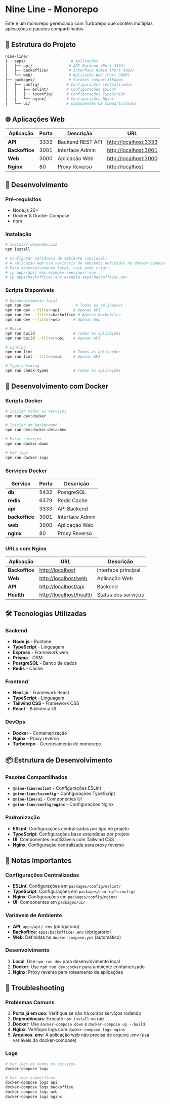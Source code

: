 # Nine Line - Monorepo

Este é um monorepo gerenciado com Turborepo que contém múltiplas aplicações e pacotes compartilhados.

## 📁 Estrutura do Projeto

```bash
nine-line/
├── apps/                    # Aplicações
│   ├── api/                # API Backend (Port 3333)
│   ├── backoffice/         # Interface Admin (Port 3001)
│   └── web/                # Aplicação Web (Port 3000)
├── packages/               # Pacotes compartilhados
│   ├── config/            # Configurações centralizadas
│   │   ├── eslint/        # Configurações ESLint
│   │   ├── tsconfig/      # Configurações TypeScript
│   │   └── nginx/         # Configurações Nginx
│   └── ui/                # Componentes UI compartilhados
```

## 🌐 Aplicações Web

| Aplicação      | Porta | Descrição        | URL                     |
| -------------- | ----- | ---------------- | ----------------------- |
| **API**        | 3333  | Backend REST API | <http://localhost:3333> |
| **Backoffice** | 3001  | Interface Admin  | <http://localhost:3001> |
| **Web**        | 3000  | Aplicação Web    | <http://localhost:3000> |
| **Nginx**      | 80    | Proxy Reverso    | <http://localhost>      |

## 🚀 Desenvolvimento

### Pré-requisitos

- Node.js 20+
- Docker & Docker Compose
- npm

### Instalação

```bash
# Instalar dependências
npm install

# Configurar variáveis de ambiente (opcional)
# A aplicação web usa variáveis de ambiente definidas no docker-compose.yml
# Para desenvolvimento local, você pode criar:
# cp apps/api/.env.example apps/api/.env
# cp apps/backoffice/.env.example apps/backoffice/.env
```

### Scripts Disponíveis

```bash
# Desenvolvimento local
npm run dev                    # Todas as aplicações
npm run dev --filter=api      # Apenas API
npm run dev --filter=backoffice # Apenas Backoffice
npm run dev --filter=web      # Apenas Web

# Build
npm run build                 # Todas as aplicações
npm run build --filter=api    # Apenas API

# Linting
npm run lint                  # Todas as aplicações
npm run lint --filter=api     # Apenas API

# Type checking
npm run check-types           # Todas as aplicações
```

## 🐳 Desenvolvimento com Docker

### Scripts Docker

```bash
# Iniciar todos os serviços
npm run dev:docker

# Iniciar em background
npm run dev:docker:detached

# Parar serviços
npm run docker:down

# Ver logs
npm run docker:logs
```

### Serviços Docker

| Serviço        | Porta | Descrição       |
| -------------- | ----- | --------------- |
| **db**         | 5432  | PostgreSQL      |
| **redis**      | 6379  | Redis Cache     |
| **api**        | 3333  | API Backend     |
| **backoffice** | 3001  | Interface Admin |
| **web**        | 3000  | Aplicação Web   |
| **nginx**      | 80    | Proxy Reverso   |

### URLs com Nginx

| Aplicação      | URL                       | Descrição           |
| -------------- | ------------------------- | ------------------- |
| **Backoffice** | <http://localhost>        | Interface principal |
| **Web**        | <http://localhost/web>    | Aplicação Web       |
| **API**        | <http://localhost/api>    | Backend             |
| **Health**     | <http://localhost/health> | Status dos serviços |

## 🛠️ Tecnologias Utilizadas

### Backend

- **Node.js** - Runtime
- **TypeScript** - Linguagem
- **Express** - Framework web
- **Prisma** - ORM
- **PostgreSQL** - Banco de dados
- **Redis** - Cache

### Frontend

- **Next.js** - Framework React
- **TypeScript** - Linguagem
- **Tailwind CSS** - Framework CSS
- **React** - Biblioteca UI

### DevOps

- **Docker** - Containerização
- **Nginx** - Proxy reverso
- **Turborepo** - Gerenciamento de monorepo

## 📦 Estrutura de Desenvolvimento

### Pacotes Compartilhados

- **`@nine-line/eslint`** - Configurações ESLint
- **`@nine-line/tsconfig`** - Configurações TypeScript
- **`@nine-line/ui`** - Componentes UI
- **`@nine-line/config/nginx`** - Configurações Nginx

### Padronização

- **ESLint**: Configurações centralizadas por tipo de projeto
- **TypeScript**: Configurações base estendidas por projeto
- **UI**: Componentes reutilizáveis com Tailwind CSS
- **Nginx**: Configuração centralizada para proxy reverso

## 📝 Notas Importantes

### Configurações Centralizadas

- **ESLint**: Configurações em `packages/config/eslint/`
- **TypeScript**: Configurações em `packages/config/tsconfig/`
- **Nginx**: Configurações em `packages/config/nginx/`
- **UI**: Componentes em `packages/ui/`

### Variáveis de Ambiente

- **API**: `apps/api/.env` (obrigatório)
- **Backoffice**: `apps/backoffice/.env` (obrigatório)
- **Web**: Definidas no `docker-compose.yml` (automático)

### Desenvolvimento

1. **Local**: Use `npm run dev` para desenvolvimento local
2. **Docker**: Use `npm run dev:docker` para ambiente containerizado
3. **Nginx**: Proxy reverso para roteamento de aplicações

## 🔧 Troubleshooting

### Problemas Comuns

1. **Porta já em uso**: Verifique se não há outros serviços rodando
2. **Dependências**: Execute `npm install` na raiz
3. **Docker**: Use `docker-compose down` e `docker-compose up --build`
4. **Nginx**: Verifique logs com `docker-compose logs nginx`
5. **Arquivos .env**: A aplicação web não precisa de arquivo .env (usa variáveis do docker-compose)

### Logs

```bash
# Ver logs de todos os serviços
docker-compose logs

# Ver logs específicos
docker-compose logs api
docker-compose logs backoffice
docker-compose logs web
docker-compose logs nginx
```
